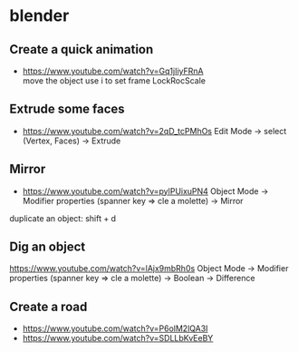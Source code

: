 # blender

## Create a quick animation

* https://www.youtube.com/watch?v=Gq1jIiyFRnA<br>
move the object use i to set frame LockRocScale

## Extrude some faces

* https://www.youtube.com/watch?v=2qD_tcPMhOs
Edit Mode -> select (Vertex, Faces) ->  Extrude

## Mirror 
* https://www.youtube.com/watch?v=pylPUixuPN4
Object Mode -> Modifier properties (spanner key => cle a molette) -> Mirror


duplicate an object: shift + d

## Dig an object
https://www.youtube.com/watch?v=lAjx9mbRh0s
Object Mode -> Modifier properties (spanner key => cle a molette) -> Boolean -> Difference


## Create a road

* https://www.youtube.com/watch?v=P6olM2lQA3I
* https://www.youtube.com/watch?v=SDLLbKvEeBY
